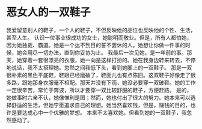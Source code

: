 # 恶女人的一双鞋子
我爱留意别人的鞋子，一个人的鞋子，不但反映他的品位也反映他的个性、生活，甚至人生。 
认识一位事业很成功的女士，她聪明而敬业。但是，所有人都怕她，因为她独裁、霸道。她是一个达不到目的誓不罢休的人。她想让你做一件事的时候，她会用尽一切办法，直到你妥协为止。 
我最后一次见她，是一年前的事。那天，她穿着一套很漂亮的衣服，她一向是这样打扮的。她在我身边转来转去，不停地说话，我不太搭理她。忽然之间我低下头，看到她脚上的一双鞋子。 
那是一双很朴素的黑色平底鞋，鞋跟已经磨破了，鞋面儿也有点陈旧。这双鞋子好像走了很多路，跟她那身衣服毫不相配。那天并没有下雨，她没必要穿一双破鞋。她的工作一定很辛苦，常忙于奔波，所以才要穿一双比较舒服的鞋子，方便赶路。 
是的，她做事时六亲不认，她像惟利是图；然而，她也付出了很大的努力。她本来可以选择舒适的生活，但她宁愿追求自己的理想。她当然喜欢钱，但是，赚钱的目的，也许是要达成心中一个优雅的梦想。 
本来不太喜欢她，但看到她的一双鞋子，我忽然感动了。
  